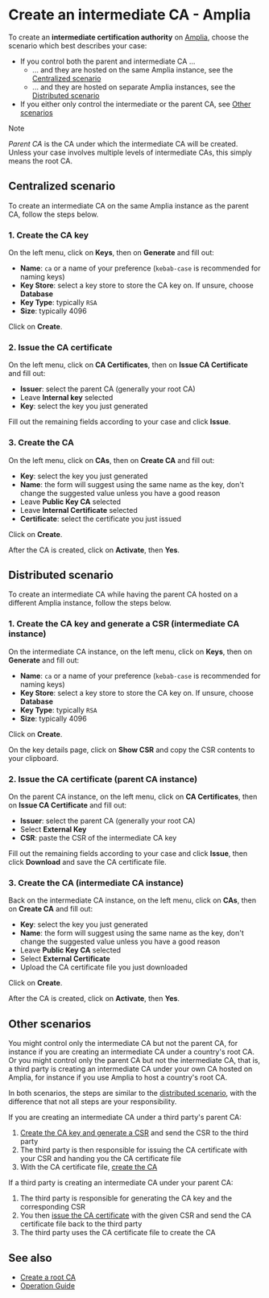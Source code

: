 ﻿# Create an intermediate CA - Amplia

To create an **intermediate certification authority** on [Amplia](../index.md), choose the scenario which best describes your case:

* If you control both the parent and intermediate CA ...
  * ... and they are hosted on the same Amplia instance, see the [Centralized scenario](#centralized)
  * ... and they are hosted on separate Amplia instances, see the [Distributed scenario](#distributed)
* If you either only control the intermediate or the parent CA, see [Other scenarios](#other)

> [!NOTE]
> *Parent CA* is the CA under which the intermediate CA will be created. Unless your case involves multiple levels of
> intermediate CAs, this simply means the root CA.



<a name="centralized" />

## Centralized scenario

To create an intermediate CA on the same Amplia instance as the parent CA, follow the steps below.

### 1. Create the CA key

On the left menu, click on **Keys**, then on **Generate** and fill out:

* **Name**: `ca` or a name of your preference (`kebab-case` is recommended for naming keys)
* **Key Store**: select a key store to store the CA key on. If unsure, choose **Database**
* **Key Type**: typically `RSA`
* **Size**: typically 4096

Click on **Create**.

### 2. Issue the CA certificate

On the left menu, click on **CA Certificates**, then on **Issue CA Certificate** and fill out:

* **Issuer**: select the parent CA (generally your root CA)
* Leave **Internal key** selected
* **Key**: select the key you just generated

Fill out the remaining fields according to your case and click **Issue**.

### 3. Create the CA

On the left menu, click on **CAs**, then on **Create CA** and fill out:

* **Key**: select the key you just generated
* **Name**: the form will suggest using the same name as the key, don't change the suggested value unless you have a good reason
* Leave **Public Key CA** selected
* Leave **Internal Certificate** selected
* **Certificate**: select the certificate you just issued

Click on **Create**.

After the CA is created, click on **Activate**, then **Yes**.



<a name="distributed" />

## Distributed scenario

To create an intermediate CA while having the parent CA hosted on a different Amplia instance, follow the steps below.

<a name="distributed-create-key" />

### 1. Create the CA key and generate a CSR (intermediate CA instance)

On the intermediate CA instance, on the left menu, click on **Keys**, then on **Generate** and fill out:

* **Name**: `ca` or a name of your preference (`kebab-case` is recommended for naming keys)
* **Key Store**: select a key store to store the CA key on. If unsure, choose **Database**
* **Key Type**: typically `RSA`
* **Size**: typically 4096

Click on **Create**.

On the key details page, click on **Show CSR** and copy the CSR contents to your clipboard.

<a name="distributed-issue-ca-cert" />

### 2. Issue the CA certificate (parent CA instance)

On the parent CA instance, on the left menu, click on **CA Certificates**, then on **Issue CA Certificate** and fill out:

* **Issuer**: select the parent CA (generally your root CA)
* Select **External Key**
* **CSR**: paste the CSR of the intermediate CA key

Fill out the remaining fields according to your case and click **Issue**, then click **Download** and save the CA certificate file.

<a name="distributed-create-ca" />

### 3. Create the CA (intermediate CA instance)

Back on the intermediate CA instance, on the left menu, click on **CAs**, then on **Create CA** and fill out:

* **Key**: select the key you just generated
* **Name**: the form will suggest using the same name as the key, don't change the suggested value unless you have a good reason
* Leave **Public Key CA** selected
* Select **External Certificate**
* Upload the CA certificate file you just downloaded

Click on **Create**.

After the CA is created, click on **Activate**, then **Yes**.



<a name="other" />

## Other scenarios

You might control only the intermediate CA but not the parent CA, for instance if you are creating an intermediate CA under a country's root CA. Or you might
control only the parent CA but not the intermediate CA, that is, a third party is creating an intermediate CA under your own CA hosted on Amplia, for instance
if you use Amplia to host a country's root CA.

In both scenarios, the steps are similar to the [distributed scenario](#distributed), with the difference that not all steps are your responsibility.

If you are creating an intermediate CA under a third party's parent CA:

1. [Create the CA key and generate a CSR](#distributed-create-key) and send the CSR to the third party
1. The third party is then responsible for issuing the CA certificate with your CSR and handing you the CA certificate file
1. With the CA certificate file, [create the CA](#distributed-create-ca)

If a third party is creating an intermediate CA under your parent CA:

1. The third party is responsible for generating the CA key and the corresponding CSR
1. You then [issue the CA certificate](#distributed-issue-ca-cert) with the given CSR and send the CA certificate file back to the third party
1. The third party uses the CA certificate file to create the CA



## See also

* [Create a root CA](create-root-ca.md)
* [Operation Guide](index.md)
